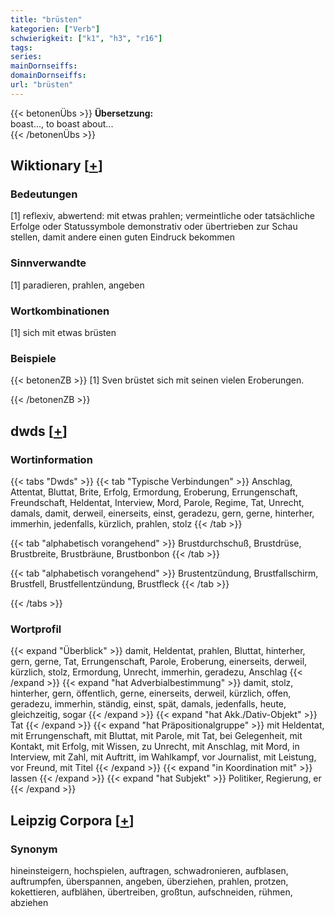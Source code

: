 ```yaml
---
title: "brüsten"
kategorien: ["Verb"]
schwierigkeit: ["k1", "h3", "r16"]
tags:
series:
mainDornseiffs:
domainDornseiffs:
url: "brüsten"
---
```


{{< betonenÜbs >}}
**Übersetzung:**  
boast..., to boast about...  
{{< /betonenÜbs >}}

## Wiktionary [[+](https://de.wiktionary.org/wiki/brüsten)]

### Bedeutungen
[1] reflexiv, abwertend: mit etwas prahlen; vermeintliche oder tatsächliche Erfolge oder Statussymbole demonstrativ oder übertrieben zur Schau stellen, damit andere einen guten Eindruck bekommen  

### Sinnverwandte
[1] paradieren, prahlen, angeben  

### Wortkombinationen
[1] sich mit etwas brüsten  

### Beispiele
{{< betonenZB >}}
[1] Sven brüstet sich mit seinen vielen Eroberungen.  

{{< /betonenZB >}}


## dwds [[+](https://www.dwds.de/wb/brüsten)]

### Wortinformation
{{< tabs "Dwds" >}}
{{< tab "Typische Verbindungen" >}}
Anschlag, Attentat, Bluttat, Brite, Erfolg, Ermordung, Eroberung, Errungenschaft, Freundschaft, Heldentat, Interview, Mord, Parole, Regime, Tat, Unrecht, damals, damit, derweil, einerseits, einst, geradezu, gern, gerne, hinterher, immerhin, jedenfalls, kürzlich, prahlen, stolz
{{< /tab >}}

{{< tab "alphabetisch vorangehend" >}}
Brustdurchschuß, Brustdrüse, Brustbreite, Brustbräune, Brustbonbon
{{< /tab >}}

{{< tab "alphabetisch vorangehend" >}}
Brustentzündung, Brustfallschirm, Brustfell, Brustfellentzündung, Brustfleck
{{< /tab >}}

{{< /tabs >}}

### Wortprofil
{{< expand "Überblick" >}} damit, Heldentat, prahlen, Bluttat, hinterher, gern, gerne, Tat, Errungenschaft, Parole, Eroberung, einerseits, derweil, kürzlich, stolz, Ermordung, Unrecht, immerhin, geradezu, Anschlag {{< /expand >}}
{{< expand "hat Adverbialbestimmung" >}} damit, stolz, hinterher, gern, öffentlich, gerne, einerseits, derweil, kürzlich, offen, geradezu, immerhin, ständig, einst, spät, damals, jedenfalls, heute, gleichzeitig, sogar {{< /expand >}}
{{< expand "hat Akk./Dativ-Objekt" >}} Tat {{< /expand >}}
{{< expand "hat Präpositionalgruppe" >}} mit Heldentat, mit Errungenschaft, mit Bluttat, mit Parole, mit Tat, bei Gelegenheit, mit Kontakt, mit Erfolg, mit Wissen, zu Unrecht, mit Anschlag, mit Mord, in Interview, mit Zahl, mit Auftritt, im Wahlkampf, vor Journalist, mit Leistung, vor Freund, mit Titel {{< /expand >}}
{{< expand "in Koordination mit" >}} lassen {{< /expand >}}
{{< expand "hat Subjekt" >}} Politiker, Regierung, er {{< /expand >}}

## Leipzig Corpora [[+](https://corpora.uni-leipzig.de/en/res?word=brüsten&corpusId=deu_newscrawl-public_2018)]


### Synonym
hineinsteigern, hochspielen, auftragen, schwadronieren, aufblasen, auftrumpfen, überspannen, angeben, überziehen, prahlen, protzen, kokettieren, aufblähen, übertreiben, großtun, aufschneiden, rühmen, abziehen

